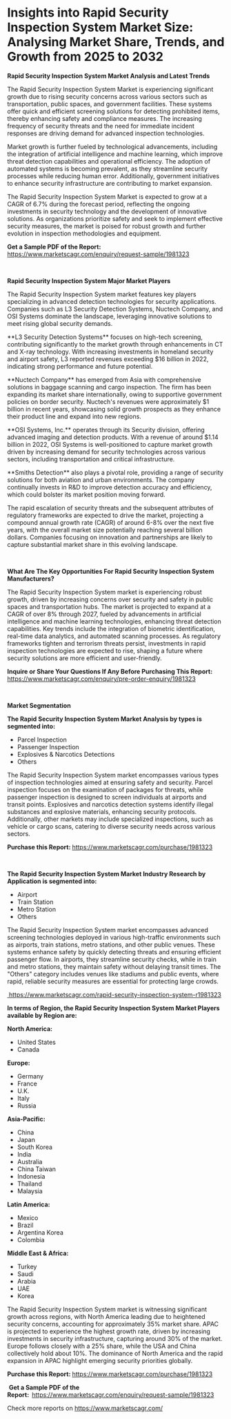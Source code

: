 <p><h1>Insights into Rapid Security Inspection System Market Size: Analysing Market Share, Trends, and Growth from 2025 to 2032</h1></p><p><strong>Rapid Security Inspection System Market Analysis and Latest Trends</strong></p>
<p><p>The Rapid Security Inspection System Market is experiencing significant growth due to rising security concerns across various sectors such as transportation, public spaces, and government facilities. These systems offer quick and efficient screening solutions for detecting prohibited items, thereby enhancing safety and compliance measures. The increasing frequency of security threats and the need for immediate incident responses are driving demand for advanced inspection technologies.</p><p>Market growth is further fueled by technological advancements, including the integration of artificial intelligence and machine learning, which improve threat detection capabilities and operational efficiency. The adoption of automated systems is becoming prevalent, as they streamline security processes while reducing human error. Additionally, government initiatives to enhance security infrastructure are contributing to market expansion.</p><p>The Rapid Security Inspection System Market is expected to grow at a CAGR of 6.7% during the forecast period, reflecting the ongoing investments in security technology and the development of innovative solutions. As organizations prioritize safety and seek to implement effective security measures, the market is poised for robust growth and further evolution in inspection methodologies and equipment.</p></p>
<p><strong>Get a Sample PDF of the Report:&nbsp;</strong> <a href="https://www.marketscagr.com/enquiry/request-sample/1981323?utm_campaign=2106&utm_medium=2&utm_source=Github&utm_content=ia&utm_term=02032025&utm_id=rapid-security-inspection-system">https://www.marketscagr.com/enquiry/request-sample/1981323</a></p>
<p>&nbsp;</p>
<p><strong>Rapid Security Inspection System Major Market Players</strong></p>
<p><p>The Rapid Security Inspection System market features key players specializing in advanced detection technologies for security applications. Companies such as L3 Security Detection Systems, Nuctech Company, and OSI Systems dominate the landscape, leveraging innovative solutions to meet rising global security demands.</p><p>**L3 Security Detection Systems** focuses on high-tech screening, contributing significantly to the market growth through enhancements in CT and X-ray technology. With increasing investments in homeland security and airport safety, L3 reported revenues exceeding $16 billion in 2022, indicating strong performance and future potential.</p><p>**Nuctech Company** has emerged from Asia with comprehensive solutions in baggage scanning and cargo inspection. The firm has been expanding its market share internationally, owing to supportive government policies on border security. Nuctech's revenues were approximately $1 billion in recent years, showcasing solid growth prospects as they enhance their product line and expand into new regions.</p><p>**OSI Systems, Inc.** operates through its Security division, offering advanced imaging and detection products. With a revenue of around $1.14 billion in 2022, OSI Systems is well-positioned to capture market growth driven by increasing demand for security technologies across various sectors, including transportation and critical infrastructure.</p><p>**Smiths Detection** also plays a pivotal role, providing a range of security solutions for both aviation and urban environments. The company continually invests in R&D to improve detection accuracy and efficiency, which could bolster its market position moving forward. </p><p>The rapid escalation of security threats and the subsequent attributes of regulatory frameworks are expected to drive the market, projecting a compound annual growth rate (CAGR) of around 6-8% over the next five years, with the overall market size potentially reaching several billion dollars. Companies focusing on innovation and partnerships are likely to capture substantial market share in this evolving landscape.</p></p>
<p>&nbsp;</p>
<p><strong>What Are The Key Opportunities For Rapid Security Inspection System Manufacturers?</strong></p>
<p><p>The Rapid Security Inspection System market is experiencing robust growth, driven by increasing concerns over security and safety in public spaces and transportation hubs. The market is projected to expand at a CAGR of over 8% through 2027, fueled by advancements in artificial intelligence and machine learning technologies, enhancing threat detection capabilities. Key trends include the integration of biometric identification, real-time data analytics, and automated scanning processes. As regulatory frameworks tighten and terrorism threats persist, investments in rapid inspection technologies are expected to rise, shaping a future where security solutions are more efficient and user-friendly.</p></p>
<p><strong>Inquire or Share Your Questions If Any Before Purchasing This Report:</strong> <a href="https://www.marketscagr.com/enquiry/pre-order-enquiry/1981323?utm_campaign=2106&utm_medium=2&utm_source=Github&utm_content=ia&utm_term=02032025&utm_id=rapid-security-inspection-system">https://www.marketscagr.com/enquiry/pre-order-enquiry/1981323</a></p>
<p>&nbsp;</p>
<p><strong>Market Segmentation</strong></p>
<p><strong>The Rapid Security Inspection System Market Analysis by types is segmented into:</strong></p>
<p><ul><li>Parcel Inspection</li><li>Passenger Inspection</li><li>Explosives & Narcotics Detections</li><li>Others</li></ul></p>
<p><p>The Rapid Security Inspection System market encompasses various types of inspection technologies aimed at ensuring safety and security. Parcel inspection focuses on the examination of packages for threats, while passenger inspection is designed to screen individuals at airports and transit points. Explosives and narcotics detection systems identify illegal substances and explosive materials, enhancing security protocols. Additionally, other markets may include specialized inspections, such as vehicle or cargo scans, catering to diverse security needs across various sectors.</p></p>
<p><strong>Purchase this Report:&nbsp;</strong><a href="https://www.marketscagr.com/purchase/1981323?utm_campaign=2106&utm_medium=2&utm_source=Github&utm_content=ia&utm_term=02032025&utm_id=rapid-security-inspection-system">https://www.marketscagr.com/purchase/1981323</a></p>
<p>&nbsp;</p>
<p><strong>The Rapid Security Inspection System Market Industry Research by Application is segmented into:</strong></p>
<p><ul><li>Airport</li><li>Train Station</li><li>Metro Station</li><li>Others</li></ul></p>
<p><p>The Rapid Security Inspection System market encompasses advanced screening technologies deployed in various high-traffic environments such as airports, train stations, metro stations, and other public venues. These systems enhance safety by quickly detecting threats and ensuring efficient passenger flow. In airports, they streamline security checks, while in train and metro stations, they maintain safety without delaying transit times. The "Others" category includes venues like stadiums and public events, where rapid, reliable security measures are essential for protecting large crowds.</p></p>
<p><a href="https://www.marketscagr.com/rapid-security-inspection-system-r1981323?utm_campaign=2106&utm_medium=2&utm_source=Github&utm_content=ia&utm_term=02032025&utm_id=rapid-security-inspection-system">&nbsp;https://www.marketscagr.com/rapid-security-inspection-system-r1981323</a></p>
<p><strong>In terms of Region, the Rapid Security Inspection System Market Players available by Region are:</strong></p>
<p>
    <p> <strong> North America: </strong>
        <ul>
            <li>United States</li>
            <li>Canada</li>
        </ul>
        </p> 
    <p> <strong> Europe: </strong>
        <ul>
            <li>Germany</li>
            <li>France</li>
            <li>U.K.</li>
            <li>Italy</li>
            <li>Russia</li>
        </ul>
        </p> 
    <p> <strong> Asia-Pacific: </strong>
        <ul>
            <li>China</li>
            <li>Japan</li>
            <li>South Korea</li>
            <li>India</li>
            <li>Australia</li>
            <li>China Taiwan</li>
            <li>Indonesia</li>
            <li>Thailand</li>
            <li>Malaysia</li>
        </ul>
        </p> 
    <p> <strong> Latin America: </strong>
        <ul>
            <li>Mexico</li>
            <li>Brazil</li>
            <li>Argentina Korea</li>
            <li>Colombia</li>
        </ul>
        </p> 
    <p> <strong> Middle East & Africa: </strong>
        <ul>
            <li>Turkey</li>
            <li>Saudi</li>
            <li>Arabia</li>
            <li>UAE</li>
            <li>Korea</li>
        </ul>
    </p>
    </p>
<p><p>The Rapid Security Inspection System market is witnessing significant growth across regions, with North America leading due to heightened security concerns, accounting for approximately 35% market share. APAC is projected to experience the highest growth rate, driven by increasing investments in security infrastructure, capturing around 30% of the market. Europe follows closely with a 25% share, while the USA and China collectively hold about 10%. The dominance of North America and the rapid expansion in APAC highlight emerging security priorities globally.</p></p>
<p><strong>Purchase this Report: </strong><a href="https://www.marketscagr.com/purchase/1981323?utm_campaign=2106&utm_medium=2&utm_source=Github&utm_content=ia&utm_term=02032025&utm_id=rapid-security-inspection-system">https://www.marketscagr.com/purchase/1981323</a></p>
<p>&nbsp;<strong>Get a Sample PDF of the Report:&nbsp;&nbsp;</strong><a href="https://www.marketscagr.com/enquiry/request-sample/1981323?utm_campaign=2106&utm_medium=2&utm_source=Github&utm_content=ia&utm_term=02032025&utm_id=rapid-security-inspection-system">https://www.marketscagr.com/enquiry/request-sample/1981323</a></p>
<p><strong></strong></p>
<p>Check more reports on <a href="https://www.marketscagr.com/?utm_campaign=2106&utm_medium=2&utm_source=Github&utm_content=ia&utm_term=02032025&utm_id=rapid-security-inspection-system">https://www.marketscagr.com/</a></p>